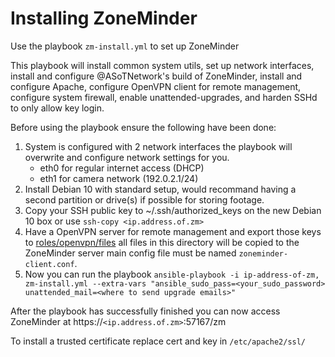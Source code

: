# Installing ZoneMinder
Use the playbook `zm-install.yml` to set up ZoneMinder

This playbook will install common system utils, set up network interfaces, install and configure @ASoTNetwork's build of ZoneMinder, install and configure Apache, configure OpenVPN client for remote management, configure system firewall, enable unattended-upgrades, and harden SSHd to only allow key login.

Before using the playbook ensure the following have been done:
1. System is configured with 2 network interfaces the playbook will overwrite and configure network settings for you.
    - eth0 for regular internet access (DHCP)
    - eth1 for camera network (192.0.2.1/24)
1. Install Debian 10 with standard setup, would recommand having a second partition or drive(s) if possible for storing footage.
1. Copy your SSH public key to ~/.ssh/authorized_keys on the new Debian 10 box or use `ssh-copy <ip.address.of.zm>`
1. Have a OpenVPN server for remote management and export those keys to [roles/openvpn/files](roles/openvpn/files) all files in this directory will be copied to the ZoneMinder server main config file must be named `zoneminder-client.conf`.
1. Now you can run the playbook `ansible-playbook -i ip-address-of-zm, zm-install.yml --extra-vars "ansible_sudo_pass=<your_sudo_password> unattended_mail=<where to send upgrade emails>"`

After the playbook has successfully finished you can now access ZoneMinder at https://`<ip.address.of.zm>`:57167/zm

To install a trusted certificate replace cert and key in `/etc/apache2/ssl/`
